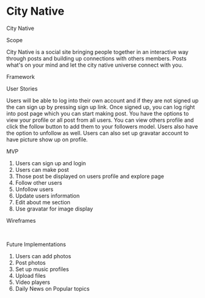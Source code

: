 # City Native

City Native

Scope

City Native is a social site bringing people together in an interactive way through posts and building up connections with others members. Posts what's on your mind and let the city native universe connect with you. ​

Framework
<img href="screenshots/flask.png"/>

User Stories

Users will be able to log into their own account and if they are not signed up the can sign up by pressing sign up link. Once signed up, you can log right into post page which you can start making post. You have the options to view your profile or all post from all users. You can view others profile and click the follow button to add them to your followers model. Users also have the option to unfollow as well.​ Users can also set up gravatar account to have picture show up on profile.


MVP

1. Users can sign up and login​
2. Users can make post​
3. Those post be displayed on users profile and explore page​
4. Follow other users​
5. Unfollow users​
6. Update users information​
7. Edit about me section​
8. Use gravatar for image display

Wireframes

<img href="screenshots/wireframe3.png"/>

<img href="screenshots/wireframe2.PNG"/>

Future Implementations

1. Users can add photos​
2. Post photos​
3. Set up music profiles​
4. Upload files​
5. Video players​
6. Daily News on Popular topics
